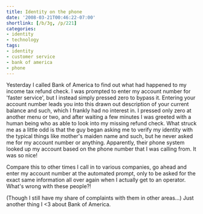 ```yaml
---
title: Identity on the phone
date: '2008-03-21T00:46:22-07:00'
shortlink: [/b/3g, /p/221]
categories:
- identity
- technology
tags:
- identity
- customer service
- bank of america
- phone
---
```

Yesterday I called Bank of America to find out what had happened to my income tax refund check.  I was prompted to enter
my account number for 'faster service', but I instead simply pressed zero to bypass it.  Entering your account number
leads you into this drawn out description of your current balance and such, which I frankly had no interest in.  I
pressed only zero at another menu or two, and after waiting a few minutes I was greeted with a human being who as able
to look into my missing refund check.  What struck me as a little odd is that the guy began asking me to verify my
identity with the typical things like mother's maiden name and such, but he never asked me for my account number or
anything.  Apparently, their phone system looked up my account based on the phone number that I was calling from.  It
was so nice!

Compare this to other times I call in to various companies, go ahead and enter my account number at the automated
prompt, only to be asked for the exact same information all over again when I actually get to an operator.  What's wrong
with these people?!

(Though I still have my share of complaints with them in other areas...) Just another thing I <3 about Bank of America.
